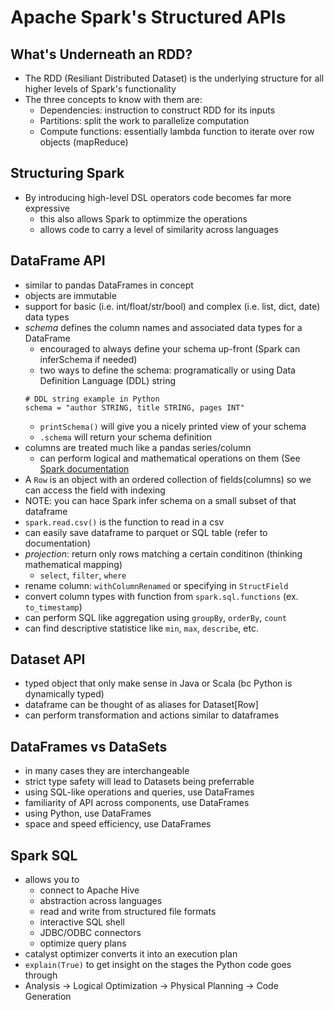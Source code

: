 # Apache Spark's Structured APIs

## What's Underneath an RDD?

* The RDD (Resiliant Distributed Dataset) is the underlying structure for all higher levels of Spark's functionality
* The three concepts to know with them are:
    * Dependencies: instruction to construct RDD for its inputs 
    * Partitions: split the work to parallelize computation
    * Compute functions: essentially lambda function to iterate over row objects (mapReduce)

## Structuring Spark

* By introducing high-level DSL operators code becomes far more expressive 
    * this also allows Spark to optimmize the operations
    * allows code to carry a level of similarity across languages

## DataFrame API

* similar to pandas DataFrames in concept
* objects are immutable
* support for basic (i.e. int/float/str/bool) and complex (i.e. list, dict, date) data types
* *schema* defines the column names and associated data types for a DataFrame
    * encouraged to always define your schema up-front (Spark can inferSchema if needed)
    * two ways to define the schema: programatically or using Data Definition Language (DDL) string
    ```
    # DDL string example in Python
    schema = "author STRING, title STRING, pages INT"
    ```
    * `printSchema()` will give you a nicely printed view of your schema
    * `.schema` will return your schema definition
* columns are treated much like a pandas series/column
    * can perform logical and mathematical operations on them (See [Spark documentation](https://spark.apache.org/docs/latest/api/scala/org/apache/spark/sql/Column.html)
* A `Row` is an object with an ordered collection of fields(columns) so we can access the field with indexing
* NOTE: you can hace Spark infer schema on a small subset of that dataframe
* `spark.read.csv()` is the function to read in a csv
* can easily save dataframe to parquet or SQL table (refer to documentation)
* *projection*: return only rows matching a certain conditinon (thinking mathematical mapping)
    * `select`, `filter`, `where`
* rename column: `withColumnRenamed` or specifying in `StructField`
* convert column types with function from `spark.sql.functions` (ex. `to_timestamp`)
* can perform SQL like aggregation using `groupBy`, `orderBy`, `count`
* can find descriptive statistice like `min`, `max`, `describe`, etc.

## Dataset API

* typed object that only make sense in Java or Scala (bc Python is dynamically typed)
* dataframe can be thought of as aliases for Dataset[Row]
* can perform transformation and actions similar to dataframes

## DataFrames vs DataSets

* in many cases they are interchangeable
* strict type safety will lead to Datasets being preferrable
* using SQL-like operations and queries, use DataFrames
* familiarity of API across components, use DataFrames
* using Python, use DataFrames
* space and speed efficiency, use DataFrames

## Spark SQL

* allows you to
    * connect to Apache Hive
    * abstraction across languages
    * read and write from structured file formats
    * interactive SQL shell
    * JDBC/ODBC connectors
    * optimize query plans
* catalyst optimizer converts it into an execution plan
* `explain(True)` to get insight on the stages the Python code goes through
* Analysis -> Logical Optimization -> Physical Planning -> Code Generation
